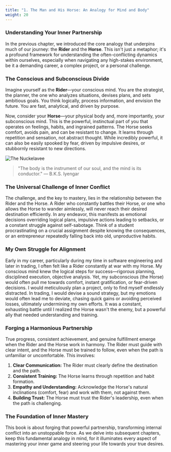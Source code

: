 ```yaml
---
title: "1. The Man and His Horse: An Analogy for Mind and Body"
weight: 20
---
```


### Understanding Your Inner Partnership

In the previous chapter, we introduced the core analogy that underpins much of our journey: the **Rider** and the **Horse**. This isn't just a metaphor; it's a profound framework for understanding the often-conflicting dynamics within ourselves, especially when navigating any high-stakes environment, be it a demanding career, a complex project, or a personal challenge.

### The Conscious and Subconscious Divide

Imagine yourself as the **Rider**—your conscious mind. You are the strategist, the planner, the one who analyzes situations, devises plans, and sets ambitious goals. You think logically, process information, and envision the future. You are fast, analytical, and driven by purpose.

Now, consider your **Horse**—your physical body and, more importantly, your subconscious mind. This is the powerful, instinctual part of you that operates on feelings, habits, and ingrained patterns. The Horse seeks comfort, avoids pain, and can be resistant to change. It learns through repetition and sensation, not abstract thought. While incredibly powerful, it can also be easily spooked by fear, driven by impulsive desires, or stubbornly resistant to new directions.

![The Nuckelavee](/notes/images/the-nuckelavee.png)

> "The body is the instrument of our soul, and the mind is its conductor."
> — B.K.S. Iyengar

### The Universal Challenge of Inner Conflict

The challenge, and the key to mastery, lies in the relationship between the Rider and the Horse. A Rider who constantly battles their Horse, or one who allows the Horse to wander aimlessly, will never reach their desired destination efficiently. In any endeavor, this manifests as emotional decisions overriding logical plans, impulsive actions leading to setbacks, or a constant struggle against self-sabotage. Think of a student procrastinating on a crucial assignment despite knowing the consequences, or an entrepreneur repeatedly falling back into old, unproductive habits.

### My Own Struggle for Alignment

Early in my career, particularly during my time in software engineering and later in trading, I often felt like a Rider constantly at war with my Horse. My conscious mind knew the logical steps for success—rigorous planning, disciplined execution, objective analysis. Yet, my subconscious (the Horse) would often pull me towards comfort, instant gratification, or fear-driven decisions. I would meticulously plan a project, only to find myself endlessly distracted. In trading, I would devise a sound strategy, but my emotions would often lead me to deviate, chasing quick gains or avoiding perceived losses, ultimately undermining my own efforts. It was a constant, exhausting battle until I realized the Horse wasn't the enemy, but a powerful ally that needed understanding and training.

### Forging a Harmonious Partnership

True progress, consistent achievement, and genuine fulfillment emerge when the Rider and the Horse work in harmony. The Rider must guide with clear intent, and the Horse must be trained to follow, even when the path is unfamiliar or uncomfortable. This involves:

1.  **Clear Communication:** The Rider must clearly define the destination and the path.
2.  **Consistent Training:** The Horse learns through repetition and habit formation.
3.  **Empathy and Understanding:** Acknowledge the Horse's natural inclinations (comfort, fear) and work with them, not against them.
4.  **Building Trust:** The Horse must trust the Rider's leadership, even when the path is challenging.

### The Foundation of Inner Mastery

This book is about forging that powerful partnership, transforming internal conflict into an unstoppable force. As we delve into subsequent chapters, keep this fundamental analogy in mind, for it illuminates every aspect of mastering your inner game and steering your life towards your true desires.